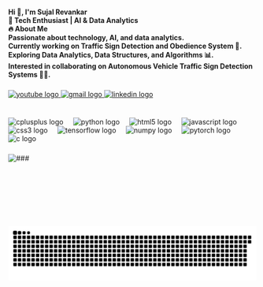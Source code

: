<h4 align="left">Hi 👋, I'm Sujal Revankar<br>🚀 Tech Enthusiast | AI & Data Analytics <br>🔥 About Me<br> Passionate about technology, AI, and data analytics.<br>Currently working on Traffic Sign Detection and Obedience System 🚦.<br>Exploring Data Analytics, Data Structures, and Algorithms 📊.<br>Interested in collaborating on Autonomous Vehicle Traffic Sign Detection Systems 🚗💡.</h4>

###

<div align="left">
  <a href="https://www.youtube.com/@Trend._Luxe" target="_blank">
    <img src="https://img.shields.io/static/v1?message=Youtube&logo=youtube&label=&color=FF0000&logoColor=white&labelColor=&style=for-the-badge" height="35" alt="youtube logo"  />
  </a>
  <a href="mr.andriodgameplays007@gmail.com" target="_blank">
    <img src="https://img.shields.io/static/v1?message=Gmail&logo=gmail&label=&color=D14836&logoColor=white&labelColor=&style=for-the-badge" height="35" alt="gmail logo"  />
  </a>
  <a href="www.linkedin.com/in/sujal-revankar-647b3925a" target="_blank">
    <img src="https://img.shields.io/static/v1?message=LinkedIn&logo=linkedin&label=&color=0077B5&logoColor=white&labelColor=&style=for-the-badge" height="35" alt="linkedin logo"  />
  </a>
</div>

###

<br clear="both">

<div align="left">
  <img src="https://skillicons.dev/icons?i=cpp" height="27" alt="cplusplus logo"  />
  <img width="12" />
  <img src="https://cdn.jsdelivr.net/gh/devicons/devicon/icons/python/python-original.svg" height="27" alt="python logo"  />
  <img width="12" />
  <img src="https://cdn.jsdelivr.net/gh/devicons/devicon/icons/html5/html5-original.svg" height="27" alt="html5 logo"  />
  <img width="12" />
  <img src="https://cdn.jsdelivr.net/gh/devicons/devicon/icons/javascript/javascript-original.svg" height="27" alt="javascript logo"  />
  <img width="12" />
  <img src="https://cdn.jsdelivr.net/gh/devicons/devicon/icons/css3/css3-original.svg" height="27" alt="css3 logo"  />
  <img width="12" />
  <img src="https://cdn.jsdelivr.net/gh/devicons/devicon/icons/tensorflow/tensorflow-original.svg" height="27" alt="tensorflow logo"  />
  <img width="12" />
  <img src="https://cdn.jsdelivr.net/gh/devicons/devicon/icons/numpy/numpy-original.svg" height="27" alt="numpy logo"  />
  <img width="12" />
  <img src="https://cdn.jsdelivr.net/gh/devicons/devicon/icons/pytorch/pytorch-original.svg" height="27" alt="pytorch logo"  />
  <img width="12" />
  <img src="https://cdn.jsdelivr.net/gh/devicons/devicon/icons/c/c-original.svg" height="27" alt="c logo"  />
</div>

###

###<img align="left" height="146" src="https://encrypted-tbn2.gstatic.com/images?q=tbn:ANd9GcRpGMd2lgvwISWjUZbuv8QIGOYCJy5Cjvik9wC5KKTEJFtUGEez"  />

###

<img src="https://raw.githubusercontent.com/sujal-revankar07/sujal-revankar07/output/snake.svg" alt="Snake animation" />

###
